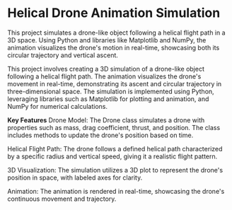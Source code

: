# Helical Drone Animation Simulation
This project simulates a drone-like object following a helical flight path in a 3D space. Using Python and libraries like Matplotlib and NumPy, the animation visualizes the drone's motion in real-time, showcasing both its circular trajectory and vertical ascent.

This project involves creating a 3D simulation of a drone-like object following a helical flight path. The animation visualizes the drone's movement in real-time, demonstrating its ascent and circular trajectory in three-dimensional space. The simulation is implemented using Python, leveraging libraries such as Matplotlib for plotting and animation, and NumPy for numerical calculations.

**Key Features**
Drone Model: The Drone class simulates a drone with properties such as mass, drag coefficient, thrust, and position. The class includes methods to update the drone's position based on time.


Helical Flight Path: The drone follows a defined helical path characterized by a specific radius and vertical speed, giving it a realistic flight pattern.

3D Visualization: The simulation utilizes a 3D plot to represent the drone's position in space, with labeled axes for clarity.

Animation: The animation is rendered in real-time, showcasing the drone's continuous movement and trajectory.
